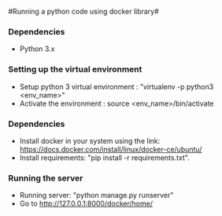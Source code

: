 #Running a python code using docker library#

### Dependencies ###

* Python 3.x


### Setting up the virtual environment ###

* Setup python 3 virtual environment : "virtualenv -p python3 <env_name>"
* Activate the environment : source <env_name>/bin/activate


### Dependencies ###

* Install docker in your system using the link: https://docs.docker.com/install/linux/docker-ce/ubuntu/
* Install requirements: "pip install -r requirements.txt".


### Running the server ###

* Running server: "python manage.py runserver"
* Go to http://127.0.0.1:8000/docker/home/
